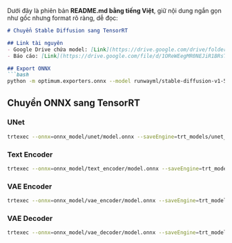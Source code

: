 Dưới đây là phiên bản **README.md bằng tiếng Việt**, giữ nội dung ngắn gọn như gốc nhưng format rõ ràng, dễ đọc:

````markdown
# Chuyển Stable Diffusion sang TensorRT

## Link tài nguyên
- Google Drive chứa model: [Link](https://drive.google.com/drive/folders/1pDcYanTodx5XeG8bebcS91jU5iS1g4DV?usp=sharing)  
- Báo cáo: [Link](https://drive.google.com/file/d/1OReWEegMR0NEJiR1BRsTZpT_E2Yf0Yq_/view?usp=sharing)  

## Export ONNX
```bash
python -m optimum.exporters.onnx --model runwayml/stable-diffusion-v1-5 onnx_model/
````

## Chuyển ONNX sang TensorRT

### UNet

```bash
trtexec --onnx=onnx_model/unet/model.onnx --saveEngine=trt_models/unet_fp16.plan --fp16 --shapes=sample:1x4x64x64,timestep:scalar,encoder_hidden_states:1x77x768
```

### Text Encoder

```bash
trtexec --onnx=onnx_model/text_encoder/model.onnx --saveEngine=trt_models/text_encoder_fp16.plan --fp16 --shapes=input_ids:1x77
```

### VAE Encoder

```bash
trtexec --onnx=onnx_model/vae_encoder/model.onnx --saveEngine=trt_models/vae_encoder_fp16.plan --fp16 --shapes=sample:1x3x512x512
```

### VAE Decoder

```bash
trtexec --onnx=onnx_model/vae_decoder/model.onnx --saveEngine=trt_models/vae_decoder_fp16.plan --fp16 --shapes=latent_sample:1x4x64x64
```
